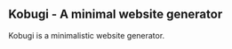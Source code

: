 
Kobugi - A minimal website generator
----------------------------------------

Kobugi is a minimalistic website generator.

